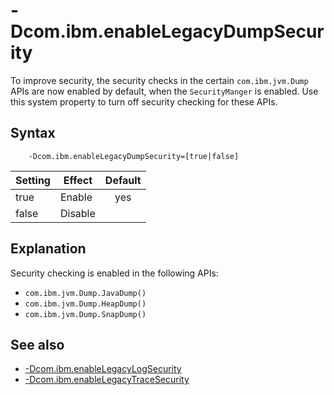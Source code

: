 <!--
* Copyright (c) 2017, 2020 IBM Corp. and others
*
* This program and the accompanying materials are made
* available under the terms of the Eclipse Public License 2.0
* which accompanies this distribution and is available at
* https://www.eclipse.org/legal/epl-2.0/ or the Apache
* License, Version 2.0 which accompanies this distribution and
* is available at https://www.apache.org/licenses/LICENSE-2.0.
*
* This Source Code may also be made available under the
* following Secondary Licenses when the conditions for such
* availability set forth in the Eclipse Public License, v. 2.0
* are satisfied: GNU General Public License, version 2 with
* the GNU Classpath Exception [1] and GNU General Public
* License, version 2 with the OpenJDK Assembly Exception [2].
*
* [1] https://www.gnu.org/software/classpath/license.html
* [2] http://openjdk.java.net/legal/assembly-exception.html
*
* SPDX-License-Identifier: EPL-2.0 OR Apache-2.0 OR GPL-2.0 WITH
* Classpath-exception-2.0 OR LicenseRef-GPL-2.0 WITH Assembly-exception
-->

# -Dcom.ibm.enableLegacyDumpSecurity


To improve security, the security checks in the certain `com.ibm.jvm.Dump` APIs are now enabled by default, when the `SecurityManger` is enabled. Use this system property to turn off security checking for these APIs.

## Syntax

        -Dcom.ibm.enableLegacyDumpSecurity=[true|false]

| Setting      | Effect  | Default                                                                            |
|--------------|---------|:----------------------------------------------------------------------------------:|
| true         | Enable  | <i class="fa fa-check" aria-hidden="true"></i><span class="sr-only">yes</span> |
| false        | Disable |                                                                                    |

## Explanation

Security checking is enabled in the following APIs:

- `com.ibm.jvm.Dump.JavaDump()`
- `com.ibm.jvm.Dump.HeapDump()`
- `com.ibm.jvm.Dump.SnapDump()`

## See also

- [-Dcom.ibm.enableLegacyLogSecurity](dcomibmenablelegacylogsecurity.md)
- [-Dcom.ibm.enableLegacyTraceSecurity](dcomibmenablelegacytracesecurity.md)


<!-- ==== END OF TOPIC ==== dcomibmenableclasscaching.md ==== -->
